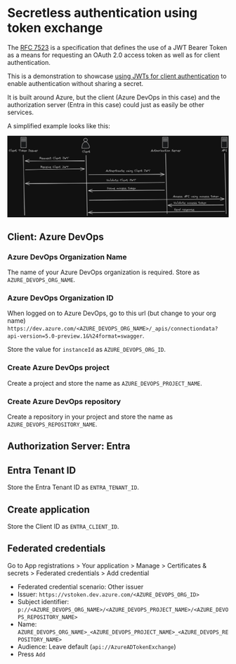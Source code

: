 # Secretless authentication using token exchange

The [RFC 7523](https://datatracker.ietf.org/doc/html/rfc7523) is a specification that defines the use of a JWT Bearer Token as a means for requesting an OAuth 2.0 access token as well as for client authentication.

This is a demonstration to showcase [using JWTs for client authentication](https://datatracker.ietf.org/doc/html/rfc7523#section-2.2) to enable authentication without sharing a secret.

It is built around Azure, but the client (Azure DevOps in this case) and the authorization server (Entra in this case) could just as easily be other services.

A simplified example looks like this:

![Example](./example.png)

## Client: Azure DevOps

### Azure DevOps Organization Name

The name of your Azure DevOps organization is required. Store as `AZURE_DEVOPS_ORG_NAME`.

### Azure DevOps Organization ID

When logged on to Azure DevOps, go to this url (but change to your org name) `https://dev.azure.com/<AZURE_DEVOPS_ORG_NAME>/_apis/connectiondata?api-version=5.0-preview.1&%24format=swagger`.

Store the value for `instanceId` as `AZURE_DEVOPS_ORG_ID`.

### Create Azure DevOps project

Create a project and store the name as `AZURE_DEVOPS_PROJECT_NAME`.

### Create Azure DevOps repository

Create a repository in your project and store the name as `AZURE_DEVOPS_REPOSITORY_NAME`.

## Authorization Server: Entra

## Entra Tenant ID

Store the Entra Tenant ID as `ENTRA_TENANT_ID`.

## Create application

Store the Client ID as `ENTRA_CLIENT_ID`.

## Federated credentials

Go to App registrations > Your application > Manage > Certificates & secrets > Federated credentials > Add credential

- Federated credential scenario: Other issuer
- Issuer: `https://vstoken.dev.azure.com/<AZURE_DEVOPS_ORG_ID>`
- Subject identifier: `p://<AZURE_DEVOPS_ORG_NAME>/<AZURE_DEVOPS_PROJECT_NAME>/<AZURE_DEVOPS_REPOSITORY_NAME>`
- Name: `AZURE_DEVOPS_ORG_NAME>_<AZURE_DEVOPS_PROJECT_NAME>_<AZURE_DEVOPS_REPOSITORY_NAME>`
- Audience: Leave default (`api://AzureADTokenExchange`)
- Press `Add`
